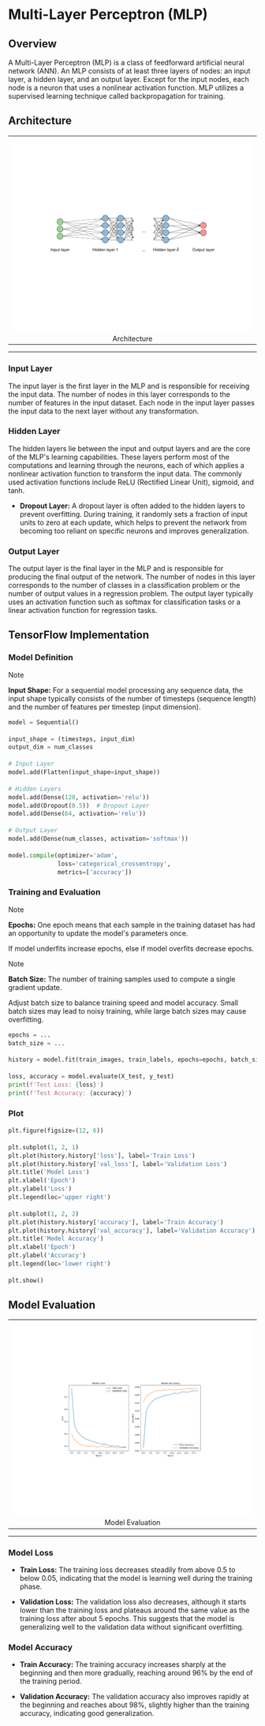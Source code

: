 # Multi-Layer Perceptron (MLP)

## Overview

A Multi-Layer Perceptron (MLP) is a class of feedforward artificial neural network (ANN). An MLP consists of at least three layers of nodes: an input layer, a hidden layer, and an output layer. Except for the input nodes, each node is a neuron that uses a nonlinear activation function. MLP utilizes a supervised learning technique called backpropagation for training.

## Architecture

<table>
    <tr>
        <td><img src="/MLP/img/1.png" width="512"></td>
    </tr>
    <tr>
        <td align="center">Architecture</td>
    </tr>
</table>

---

### Input Layer

The input layer is the first layer in the MLP and is responsible for receiving the input data. The number of nodes in this layer corresponds to the number of features in the input dataset. Each node in the input layer passes the input data to the next layer without any transformation.

### Hidden Layer

The hidden layers lie between the input and output layers and are the core of the MLP's learning capabilities. These layers perform most of the computations and learning through the neurons, each of which applies a nonlinear activation function to transform the input data. The commonly used activation functions include ReLU (Rectified Linear Unit), sigmoid, and tanh.

- **Dropout Layer:** A dropout layer is often added to the hidden layers to prevent overfitting. During training, it randomly sets a fraction of input units to zero at each update, which helps to prevent the network from becoming too reliant on specific neurons and improves generalization.

### Output Layer

The output layer is the final layer in the MLP and is responsible for producing the final output of the network. The number of nodes in this layer corresponds to the number of classes in a classification problem or the number of output values in a regression problem. The output layer typically uses an activation function such as softmax for classification tasks or a linear activation function for regression tasks.

## TensorFlow Implementation

### Model Definition

> [!NOTE]
>
> **Input Shape:** For a sequential model processing any sequence data, the input shape typically consists of the number of timesteps (sequence length) and the number of features per timestep (input dimension).

```py
model = Sequential()

input_shape = (timesteps, input_dim)
output_dim = num_classes

# Input Layer
model.add(Flatten(input_shape=input_shape))

# Hidden Layers
model.add(Dense(128, activation='relu'))
model.add(Dropout(0.5))  # Dropout Layer
model.add(Dense(64, activation='relu'))

# Output Layer
model.add(Dense(num_classes, activation='softmax'))

model.compile(optimizer='adam',
              loss='categorical_crossentropy',
              metrics=['accuracy'])
```

### Training and Evaluation

> [!NOTE]
>
> **Epochs:** One epoch means that each sample in the training dataset has had an opportunity to update the model's parameters once.
>
> If model underfits increase epochs, else if model overfits decrease epochs.

> [!NOTE]
>
> **Batch Size:** The number of training samples used to compute a single gradient update.
>
> Adjust batch size to balance training speed and model accuracy. Small batch sizes may lead to noisy training, while large batch sizes may cause overfitting.

```py
epochs = ...
batch_size = ...

history = model.fit(train_images, train_labels, epochs=epochs, batch_size=batch_size, validation_split=0.2)

loss, accuracy = model.evaluate(X_test, y_test)
print(f'Test Loss: {loss}')
print(f'Test Accuracy: {accuracy}')
```

### Plot

```py
plt.figure(figsize=(12, 6))

plt.subplot(1, 2, 1)
plt.plot(history.history['loss'], label='Train Loss')
plt.plot(history.history['val_loss'], label='Validation Loss')
plt.title('Model Loss')
plt.xlabel('Epoch')
plt.ylabel('Loss')
plt.legend(loc='upper right')

plt.subplot(1, 2, 2)
plt.plot(history.history['accuracy'], label='Train Accuracy')
plt.plot(history.history['val_accuracy'], label='Validation Accuracy')
plt.title('Model Accuracy')
plt.xlabel('Epoch')
plt.ylabel('Accuracy')
plt.legend(loc='lower right')

plt.show()
```

## Model Evaluation

<table>
    <tr>
        <td><img src="/MLP/img/2.png" width="512"></td>
    </tr>
    <tr>
        <td align="center">Model Evaluation</td>
    </tr>
</table>

---

### Model Loss

- **Train Loss:** The training loss decreases steadily from above 0.5 to below 0.05, indicating that the model is learning well during the training phase.

- **Validation Loss:** The validation loss also decreases, although it starts lower than the training loss and plateaus around the same value as the training loss after about 5 epochs. This suggests that the model is generalizing well to the validation data without significant overfitting.

### Model Accuracy

- **Train Accuracy:** The training accuracy increases sharply at the beginning and then more gradually, reaching around 96% by the end of the training period.

- **Validation Accuracy:** The validation accuracy also improves rapidly at the beginning and reaches about 98%, slightly higher than the training accuracy, indicating good generalization.
